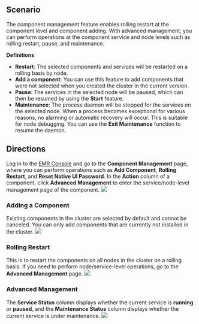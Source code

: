 
## Scenario
The component management feature enables rolling restart at the component level and component adding. With advanced management, you can perform operations at the component service and node levels such as rolling restart, pause, and maintenance.

**Definitions**
- **Restart**: The selected components and services will be restarted on a rolling basis by node.
- **Add a component**: You can use this feature to add components that were not selected when you created the cluster in the current version.
- **Pause**: The services in the selected node will be paused, which can then be resumed by using the **Start** feature.
- **Maintenance**: The process daemon will be stopped for the services on the selected node. When a process becomes exceptional for various reasons, no alarming or automatic recovery will occur. This is suitable for node debugging. You can use the **Exit Maintenance** function to resume the daemon.

## Directions
Log in to the [EMR Console](https://console.cloud.tencent.com/emr) and go to the **Component Management** page, where you can perform operations such as **Add Component**, **Rolling Restart**, and **Reset Native UI Password**. In the **Action** column of a component, click **Advanced Management** to enter the service/node-level management page of the component.
![](https://main.qcloudimg.com/raw/3758623c06a5ea3eac0ba0ef184b5ea5.png)

### Adding a Component
Existing components in the cluster are selected by default and cannot be canceled. You can only add components that are currently not installed in the cluster.
![](https://main.qcloudimg.com/raw/4c51eaf2e462723eaba1131ab55ffd98.png)

### Rolling Restart
This is to restart the components on all nodes in the cluster on a rolling basis. If you need to perform node/service-level operations, go to the **Advanced Management** page.
 ![](https://main.qcloudimg.com/raw/515574477d50ef3832a0e9b16268fd20.png)

### Advanced Management
The **Service Status** column displays whether the current service is **running** or **paused**, and the **Maintenance Status** column displays whether the current service is under maintenance.
![](https://main.qcloudimg.com/raw/dc365a9fd9ad5b2ba19b75a562c42e10.png)
